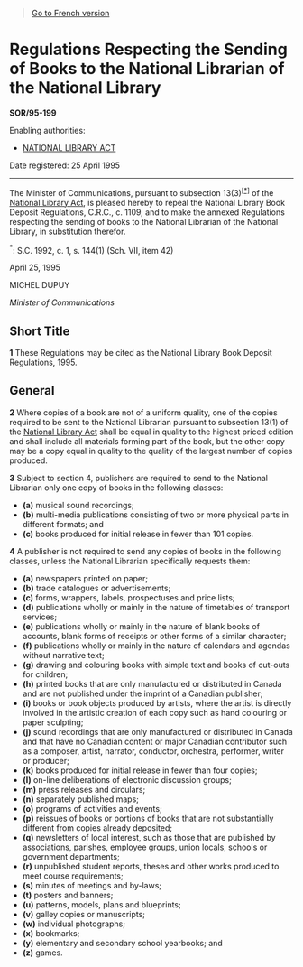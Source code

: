> [Go to French version](/fr/Règlements/Décrets,%20ordonnances%20et%20règlements%20statutaires/95/199.md)

# Regulations Respecting the Sending of Books to the National Librarian of the National Library

**SOR/95-199**

Enabling authorities: 
- [NATIONAL LIBRARY ACT](/en/Acts/Revised%20Statutes%20of%20Canada/N/N-12.md)

Date registered: 25 April 1995

----------

The Minister of Communications, pursuant to subsection 13(3)<sup><a href='#footnote1_e'>[*]</a></sup> of the [National Library Act](/en/Acts/Revised%20Statutes%20of%20Canada/N/N-12.md), is pleased hereby to repeal the National Library Book Deposit Regulations, C.R.C., c. 1109, and to make the annexed Regulations respecting the sending of books to the National Librarian of the National Library, in substitution therefor.

<a name='footnote1_e'><sup>*</sup></a>: S.C. 1992, c. 1, s. 144(1) (Sch. VII, item 42)<br />

April 25, 1995

MICHEL DUPUY

*Minister of Communications*




## Short Title


**1** These Regulations may be cited as the National Library Book Deposit Regulations, 1995.




## General


**2** Where copies of a book are not of a uniform quality, one of the copies required to be sent to the National Librarian pursuant to subsection 13(1) of the [National Library Act](/en/Acts/Revised%20Statutes%20of%20Canada/N/N-12.md) shall be equal in quality to the highest priced edition and shall include all materials forming part of the book, but the other copy may be a copy equal in quality to the quality of the largest number of copies produced.



**3** Subject to section 4, publishers are required to send to the National Librarian only one copy of books in the following classes:
- **(a)** musical sound recordings;
- **(b)** multi-media publications consisting of two or more physical parts in different formats; and
- **(c)** books produced for initial release in fewer than 101 copies.



**4** A publisher is not required to send any copies of books in the following classes, unless the National Librarian specifically requests them:
- **(a)** newspapers printed on paper;
- **(b)** trade catalogues or advertisements;
- **(c)** forms, wrappers, labels, prospectuses and price lists;
- **(d)** publications wholly or mainly in the nature of timetables of transport services;
- **(e)** publications wholly or mainly in the nature of blank books of accounts, blank forms of receipts or other forms of a similar character;
- **(f)** publications wholly or mainly in the nature of calendars and agendas without narrative text;
- **(g)** drawing and colouring books with simple text and books of cut-outs for children;
- **(h)** printed books that are only manufactured or distributed in Canada and are not published under the imprint of a Canadian publisher;
- **(i)** books or book objects produced by artists, where the artist is directly involved in the artistic creation of each copy such as hand colouring or paper sculpting;
- **(j)** sound recordings that are only manufactured or distributed in Canada and that have no Canadian content or major Canadian contributor such as a composer, artist, narrator, conductor, orchestra, performer, writer or producer;
- **(k)** books produced for initial release in fewer than four copies;
- **(l)** on-line deliberations of electronic discussion groups;
- **(m)** press releases and circulars;
- **(n)** separately published maps;
- **(o)** programs of activities and events;
- **(p)** reissues of books or portions of books that are not substantially different from copies already deposited;
- **(q)** newsletters of local interest, such as those that are published by associations, parishes, employee groups, union locals, schools or government departments;
- **(r)** unpublished student reports, theses and other works produced to meet course requirements;
- **(s)** minutes of meetings and by-laws;
- **(t)** posters and banners;
- **(u)** patterns, models, plans and blueprints;
- **(v)** galley copies or manuscripts;
- **(w)** individual photographs;
- **(x)** bookmarks;
- **(y)** elementary and secondary school yearbooks; and
- **(z)** games.


